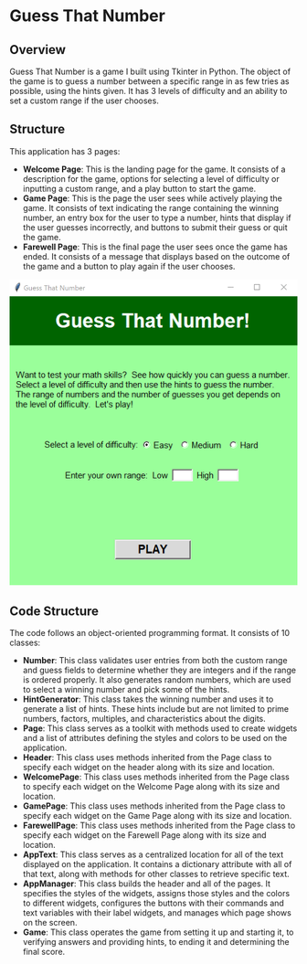 # Guess That Number
## Overview
Guess That Number is a game I built using Tkinter in Python.  The object of the game is to guess a number between a specific range in as few tries as possible, using the hints given.  It has 3 levels of difficulty and an ability to set a custom range if the user chooses.


## Structure
This application has 3 pages:
- **Welcome Page**: This is the landing page for the game.  It consists of a description for the game, options for selecting a level of difficulty or inputting a custom range, and a play button to start the game.
- **Game Page**: This is the page the user sees while actively playing the game.  It consists of text indicating the range containing the winning number, an entry box for the user to type a number, hints that display if the user guesses incorrectly, and buttons to submit their guess or quit the game.
- **Farewell Page**: This is the final page the user sees once the game has ended.  It consists of a message that displays based on the outcome of the game and a button to play again if the user chooses.

![welcome_page](images/welcome_page.png)

## Code Structure
The code follows an object-oriented programming format.  It consists of 10 classes:
- **Number**: This class validates user entries from both the custom range and guess fields to determine whether they are integers and if the range is ordered properly.  It also generates random numbers, which are used to select a winning number and pick some of the hints.
- **HintGenerator**: This class takes the winning number and uses it to generate a list of hints.  These hints include but are not limited to prime numbers, factors, multiples, and characteristics about the digits.
- **Page**: This class serves as a toolkit with methods used to create widgets and a list of attributes defining the styles and colors to be used on the application.
- **Header**: This class uses methods inherited from the Page class to specify each widget on the header along with its size and location.
- **WelcomePage**: This class uses methods inherited from the Page class to specify each widget on the Welcome Page along with its size and location.
- **GamePage**: This class uses methods inherited from the Page class to specify each widget on the Game Page along with its size and location.
- **FarewellPage**: This class uses methods inherited from the Page class to specify each widget on the Farewell Page along with its size and location.
- **AppText**: This class serves as a centralized location for all of the text displayed on the application.  It contains a dictionary attribute with all of that text, along with methods for other classes to retrieve specific text.
- **AppManager**: This class builds the header and all of the pages.  It specifies the styles of the widgets, assigns those styles and the colors to different widgets, configures the buttons with their commands and text variables with their label widgets, and manages which page shows on the screen.
- **Game**: This class operates the game from setting it up and starting it, to verifying answers and providing hints, to ending it and determining the final score.
